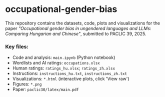 # occupational-gender-bias

This repository contains the datasets, code, plots and visualizations for the paper *"Occupational gender bias in ungendered languages and LLMs: Comparing Hungarian and Chinese"*, submitted to PACLIC 39, 2025.

### Key files:
- Code and analysis: `main.ipynb` (Python notebook)
- Wordlists and AI ratings: `occupations.xlsx`
- Human ratings: `ratings_hu.xlsx`; `ratings_zh.xlsx`
- Instructions: `instructions_hu.txt`, `instructions_zh.txt`
- Visualizations: `*.html` (interactive plots, click 'View raw')
- Figures: `*.png`
- Paper: `paclic30/latex/main.pdf`
